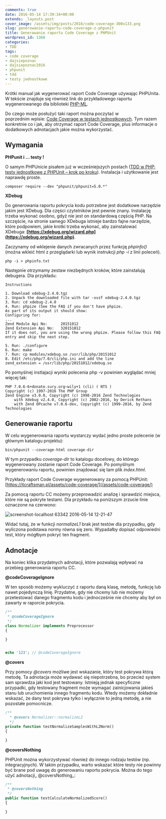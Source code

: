 ```yaml
---
comments: true
date: 2016-05-14 17:39:34+00:00
extends: _layouts.post
cover_image: /assets/img/posts/2016/code-coverage-300x133.png
slug: generowanie-raportu-code-coverage-z-phpunit
title: Generowanie raportu Code Coverage z PHPUnit
wordpress_id: 1368
categories:
- TDD
tags:
- code coverage
- dajsiepoznac
- dajsiepoznac2016
- phpunit
- tdd
- testy jednostkowe
---
```


Krótki manual jak wygenerować raport Code Coverage używając PHPUnita. W tekście znajduje się również link do przykładowego raportu wygenerowanego dla biblioteki [PHP-ML](https://github.com/php-ai/php-ml).<!-- more -->

Do czego może posłużyć taki raport można poczytać w poprzednim wpisie: [Code Coverage w testach jednostkowych](http://itcraftsman.pl/code-coverage-w-testach-jednostkowych/). Tym razem konkretnie co i jak, aby otrzymać raport Code Coverage, plus informacje o dodatkowych adnotacjach jakie można wykorzystać.

## Wymagania

**PHPunit i ... testy !**

O samym PHPUnicie pisałem już w wcześniejszych postach ([TDD w PHP: testy jednostkowe z PHPUnit – krok po kroku](http://itcraftsman.pl/tdd-w-php-testy-jednostkowe-z-phpunit-krok-po-kroku/)). Instalacja i użytkowanie jest naprawdę proste.

```
composer require --dev "phpunit/phpunit=5.0.*"
```

**XDebug**

Do generowania raportu pokrycia kodu potrzebne jest dodatkowe narzędzie jakim jest XDebug. Dla części czytelników jest pewnie znany. Instalację trzeba wykonać osobno, gdyż nie jest on standardową częścią PHP. Na szczęście, na stronie samego XDebuga istnieje bardzo fajne narzędzie, które podpowiem, jakie krotki trzeba wykonać, aby zainstalować XDebuga: **[https://xdebug.org/wizard.php](https://xdebug.org/wizard.php)**.

Zaczynamy od wklejenie danych zwracanych przez funkcję _phpinfo()_ (można wkleić html z przeglądarki lub wynik instrukcji _php -i_ z linii poleceń).

```
php -i > phpinfo.txt
```

Następnie otrzymamy zestaw niezbędnych kroków, które zainstalują debugera. Dla przykładu:

```
Instructions

1. Download xdebug-2.4.0.tgz
2. Unpack the downloaded file with tar -xvzf xdebug-2.4.0.tgz
3. Run: cd xdebug-2.4.0
4. Run: phpize (See the FAQ if you don't have phpize.
As part of its output it should show:
Configuring for:
...
Zend Module Api No:      20151012
Zend Extension Api No:   320151012
If it does not, you are using the wrong phpize. Please follow this FAQ entry and skip the next step.

5. Run: ./configure
6. Run: make
7. Run: cp modules/xdebug.so /usr/lib/php/20151012
8. Edit /etc/php/7.0/cli/php.ini and add the line
zend_extension = /usr/lib/php/20151012/xdebug.so
```

Po pomyślnej instlajacji wyniki polecenia php -v powinien wyglądać mniej więcej tak:

```
PHP 7.0.6-6+donate.sury.org~wily+1 (cli) ( NTS )
Copyright (c) 1997-2016 The PHP Group
Zend Engine v3.0.0, Copyright (c) 1998-2016 Zend Technologies
    with Xdebug v2.4.0, Copyright (c) 2002-2016, by Derick Rethans
    with Zend OPcache v7.0.6-dev, Copyright (c) 1999-2016, by Zend Technologies
```

## Generowanie raportu

W celu wygenerowania raportu wystarczy wydać jedno proste polecenie (w głównym katalogu projektu):

```
bin/phpunit --coverage-html coverage-dir
```


W tym przypadku _coverage-dir_ to katalogu docelowy, do którego wygenerowany zostanie raport Code Coverage. Po pomyślnym wygenerowaniu raportu, powinien znajdować się tam plik _index.html_.

Przykłady raport Code Coverage wygenerowany za pomocą PHPUnit: [https://itcraftsman.pl/assets/code-coverage/](/assets/code-coverage/)

Za pomocą raportu CC możemy przeprowadzić analizę i sprawdzić miejsca, które nie są pokryte testami. Dla przykładu na poniższym zrzucie linie oznaczone na czerwono:

![screenshot-localhost 63342 2016-05-14 12-21-47](/assets/img/posts/2016/screenshot-localhost-63342-2016-05-14-12-21-47.png)

Widać tutaj, że w funkcji _normalizeL1_ brak jest testów dla przypadku, gdy wyliczona podstawa normy równa się zero. Wypadałby dopisać odpowiedni test, który mógłbym pokryć ten fragment.


## Adnotacje

Na koniec klika przydatnych adnotacji, które pozwalają wpływać na przebieg generowania raportu CC.

**@codeCoverageIgnore**

W ten sposób możemy wykluczyć z raportu daną klasę, metodę, funkcję lub nawet pojedynczą linię. Przydatne, gdy nie chcemy lub nie możemy przetestować danego fragmentu kodu i jednocześnie nie chcemy aby był on zawarty w raporcie pokrycia.

```php
/**
 * @codeCoverageIgnore
 */
class Normalizer implements Preprocessor
{

}


echo '123'; // @codeCoverageIgnore
```

**@covers**

Przy pomocy _@covers_ możliwe jest wskazanie, który test pokrywa którą metodę. Ta adnotacja może wydawać się niepotrzebna, bo przecież system sam sprawdza jaki kod jest testowany. Istnieją jednak specyficzne przypadki, gdy testowany fragment może wymagać zainicjowania jakieś stanu lub uruchomienia innego fragmentu kodu. Wtedy możemy dokładnie wskazać, że dany test pokrywa tylko i wyłącznie to jedną metodę, a nie pozostałe pomocnicze.

```php
/**
  * @covers Normalizer::normalizeL2
  */
private function testNormalizeSamplesWithL2Norm()
{

}
```

**@coversNothing**

PHPUnit można wykorzystywać również do innego rodzaju testów (np. integracyjnych). W takim przypadku, warto wskazać które testy nie powinny być brane pod uwagę do generowaniu raportu pokrycia. Można do tego użyć adnotacji_ @coversNothing_:
    
```php
/**
 * @coversNothing
 */
public function testCalculateNormalizedScore()
{

}
```
